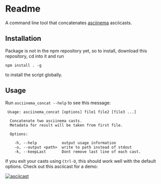 # Readme

A command line tool that concatenates
[asciinema](http://asciinema.org) asciicasts.

## Installation

Package is not in the npm repository yet, so to install,
download this repository, cd into it and run 
````
npm install . -g 
````
to install the script globally.

## Usage

Run `asciinema_concat --help` to see this message:
````
 Usage: asciinema_concat [options] file1 file2 [file3 ...]

  Concatenate two asciinema casts.
  Metadata for result will be taken from first file.

  Options:

    -h, --help           output usage information
    -o, --output <path>  write to path instead of stdout
    -k, --keepLast       Dont remove last line of each cast.

````

If you exit your casts using `Ctrl-D`, this should work well with
the default options. Check out this asciicast for a demo:

[![asciicast](https://asciinema.org/a/bb8zgacmxjua5vwd1noon0bwa.png)](https://asciinema.org/a/bb8zgacmxjua5vwd1noon0bwa)

